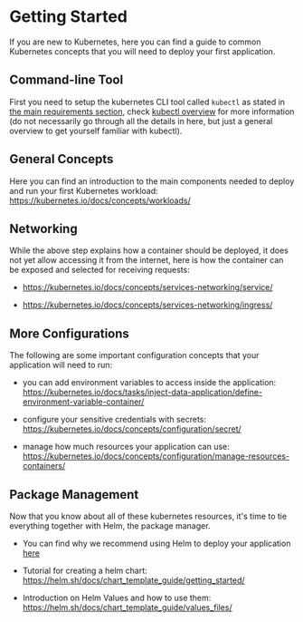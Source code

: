 # Getting Started

If you are new to Kubernetes, here you can find a guide to common Kubernetes concepts that you will need to deploy your first application.

## Command-line Tool

First you need to setup the kubernetes CLI tool called `kubectl` as stated in [the main requirements section](README.md#requirements), check [kubectl overview](https://kubernetes.io/docs/reference/kubectl/overview/) for more information (do not necessarily go through all the details in here, but just a general overview to get yourself familiar with kubectl).

## General Concepts

Here you can find an introduction to the main components needed to deploy and run your first Kubernetes workload: <https://kubernetes.io/docs/concepts/workloads/>

## Networking

While the above step explains how a container should be deployed, it does not yet allow accessing it from the internet, here is how the container can be exposed and selected for receiving requests:

- <https://kubernetes.io/docs/concepts/services-networking/service/>

- <https://kubernetes.io/docs/concepts/services-networking/ingress/>

## More Configurations

The following are some important configuration concepts that your application will need to run:

- you can add environment variables to access inside the application: <https://kubernetes.io/docs/tasks/inject-data-application/define-environment-variable-container/>

- configure your sensitive credentials with secrets: <https://kubernetes.io/docs/concepts/configuration/secret/>  

- manage how much resources your application can use: <https://kubernetes.io/docs/concepts/configuration/manage-resources-containers/>

## Package Management

Now that you know about all of these kubernetes resources, it's time to tie everything together with Helm, the package manager.

- You can find why we recommend using Helm to deploy your application [here](README.md#deploying-applications--services-on-kubernetes-the-helm-package-manager)

- Tutorial for creating a helm chart: <https://helm.sh/docs/chart_template_guide/getting_started/>

- Introduction on Helm Values and how to use them: <https://helm.sh/docs/chart_template_guide/values_files/>
